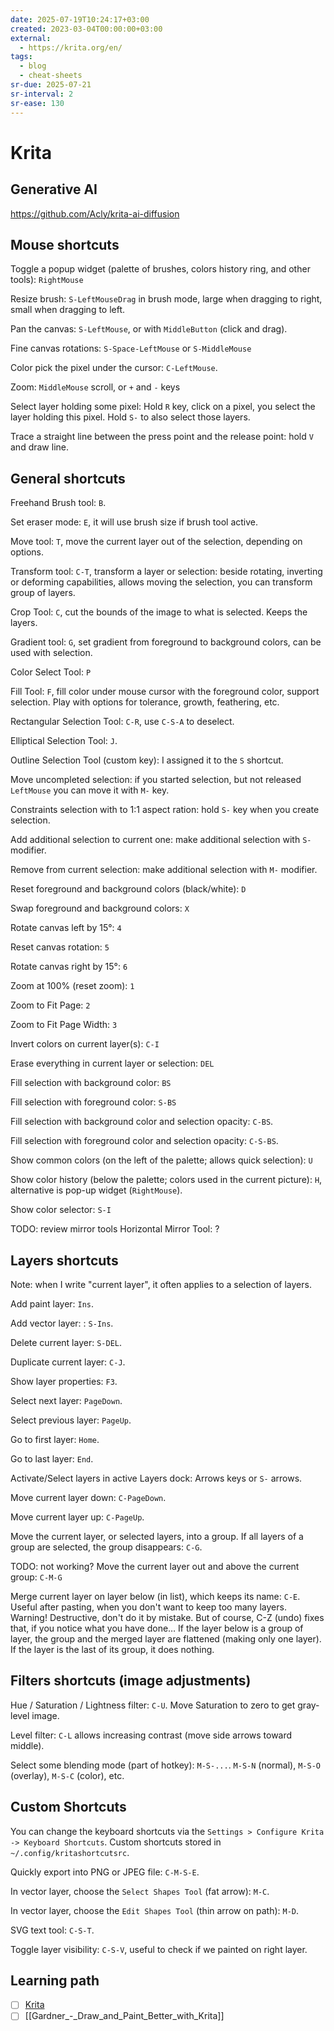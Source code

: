 ```yaml
---
date: 2025-07-19T10:24:17+03:00
created: 2023-03-04T00:00:00+03:00
external:
  - https://krita.org/en/
tags:
  - blog
  - cheat-sheets
sr-due: 2025-07-21
sr-interval: 2
sr-ease: 130
---
```


# Krita

## Generative AI

https://github.com/Acly/krita-ai-diffusion

## Mouse shortcuts

Toggle a popup widget (palette of brushes, colors history ring, and other tools): <wbr class="f"> `RightMouse`

Resize brush: <wbr class="f"> `S-LeftMouseDrag` in brush mode, large when dragging to right, small when dragging to left.

Pan the canvas: <wbr class="f"> `S-LeftMouse`, or with `MiddleButton` (click and drag).

Fine canvas rotations: <wbr class="f"> `S-Space-LeftMouse` or `S-MiddleMouse`

Color pick the pixel under the cursor: <wbr class="f"> `C-LeftMouse`.

Zoom: <wbr class="f"> `MiddleMouse` scroll, or `+` and `-` keys

Select layer holding some pixel: <wbr class="f"> Hold `R` key, click on a pixel, you select the layer holding this pixel. Hold `S-` to also select those layers.

Trace a straight line between the press point and the release point: <wbr class="f"> hold `V` and draw line.

## General shortcuts

Freehand Brush tool: <wbr class="f"> `B`.

Set eraser mode: <wbr class="f"> `E`, it will use brush size if brush tool active.

Move tool: <wbr class="f"> `T`, move the current layer out of the selection, depending on options.

Transform tool: <wbr class="f"> `C-T`, transform a layer or selection: beside rotating, inverting or deforming capabilities, allows moving the selection, you can transform group of layers.

Crop Tool: <wbr class="f"> `C`, cut the bounds of the image to what is selected. Keeps the layers.

Gradient tool: <wbr class="f"> `G`, set gradient from foreground to background colors, can be used with selection.

Color Select Tool: <wbr class="f"> `P`

Fill Tool: <wbr class="f"> `F`, fill color under mouse cursor with the foreground color, support selection. Play with options for tolerance, growth, feathering, etc.

Rectangular Selection Tool: <wbr class="f"> `C-R`, use `C-S-A` to deselect.

Elliptical Selection Tool: <wbr class="f"> `J`.

Outline Selection Tool (custom key): <wbr class="f"> I assigned it to the `S` shortcut.

Move uncompleted selection: <wbr class="f"> if you started selection, but not released `LeftMouse` you can move it with `M-` key.

Constraints selection with to 1:1 aspect ration: <wbr class="f"> hold `S-` key when you create selection.

Add additional selection to current one: <wbr class="f"> make additional selection with `S-` modifier.

Remove from current selection: <wbr class="f"> make additional selection with `M-` modifier.

Reset foreground and background colors (black/white): <wbr class="f"> `D`

Swap foreground and background colors: <wbr class="f"> `X`

Rotate canvas left by 15°: <wbr class="f"> `4`

Reset canvas rotation: <wbr class="f"> `5`

Rotate canvas right by 15°: <wbr class="f"> `6`

Zoom at 100% (reset zoom): <wbr class="f"> `1`

Zoom to Fit Page: <wbr class="f"> `2`

Zoom to Fit Page Width: <wbr class="f"> `3`

Invert colors on current layer(s): <wbr class="f"> `C-I`

Erase everything in current layer or selection: <wbr class="f"> `DEL`

Fill selection with background color: <wbr class="f"> `BS`

Fill selection with foreground color: <wbr class="f"> `S-BS`

Fill selection with background color and selection opacity: <wbr class="f"> `C-BS`.

Fill selection with foreground color and selection opacity: <wbr class="f"> `C-S-BS`.

Show common colors (on the left of the palette; allows quick selection): <wbr class="f"> `U` 

Show color history (below the palette; colors used in the current picture): <wbr class="f"> `H`, alternative is pop-up widget (`RightMouse`).

Show color selector: <wbr class="f"> `S-I`

TODO: review mirror tools
Horizontal Mirror Tool: <wbr class="f"> ?

## Layers shortcuts

Note: when I write "current layer", it often applies to a selection of layers.

Add paint layer: <wbr class="f"> `Ins`.

Add vector layer: : <wbr class="f"> `S-Ins`.

Delete current layer: <wbr class="f"> `S-DEL`.

Duplicate current layer: <wbr class="f"> `C-J`.

Show layer properties: <wbr class="f"> `F3`.

Select next layer: <wbr class="f"> `PageDown`.

Select previous layer: <wbr class="f"> `PageUp`.

Go to first layer: <wbr class="f"> `Home`.

Go to last layer: <wbr class="f"> `End`.

Activate/Select layers in active Layers dock: <wbr class="f"> Arrows keys or `S-` arrows.

Move current layer down: <wbr class="f"> `C-PageDown`.

Move current layer up: <wbr class="f"> `C-PageUp`.

Move the current layer, or selected layers, into a group. If all layers of a group are selected, the group disappears: <wbr class="f"> `C-G`.

TODO: not working?
Move the current layer out and above the current group: <wbr class="f"> `C-M-G`

Merge current layer on layer below (in list), which keeps its name: <wbr class="f"> `C-E`. Useful after pasting, when you don't want to keep too many layers. Warning! Destructive, don't do it by mistake. But of course, C-Z (undo) fixes that, if you notice what you have done… If the layer below is a group of layer, the group and the merged layer are flattened (making only one layer). If the layer is the last of its group, it does nothing.

## Filters shortcuts (image adjustments)

Hue / Saturation / Lightness filter: <wbr class="f"> `C-U`.
Move Saturation to zero to get gray-level image.

Level filter: <wbr class="f"> `C-L` allows increasing contrast (move side arrows toward middle).

Select some blending mode (part of hotkey): <wbr class="f"> `M-S-...`. `M-S-N` (normal), `M-S-O` (overlay), `M-S-C` (color), etc.

## Custom Shortcuts

You can change the keyboard shortcuts via the `Settings > Configure Krita -> Keyboard Shortcuts`. Custom shortcuts stored in `~/.config/kritashortcutsrc`.

Quickly export into PNG or JPEG file: <wbr class="f"> `C-M-S-E`.

In vector layer, choose the `Select Shapes Tool` (fat arrow): <wbr class="f"> `M-C`.

In vector layer, choose the `Edit Shapes Tool` (thin arrow on path): <wbr class="f"> `M-D`.

SVG text tool: <wbr class="f"> `C-S-T`.

Toggle layer visibility: <wbr class="f"> `C-S-V`, useful to check if we painted on right layer.

## Learning path

- [ ] [Krita](https://www.youtube.com/playlist?list=PLhqJJNjsQ7KE3FLHIE31UgmLdcqsZfXTw)
- [ ] [[Gardner_-_Draw_and_Paint_Better_with_Krita]]

